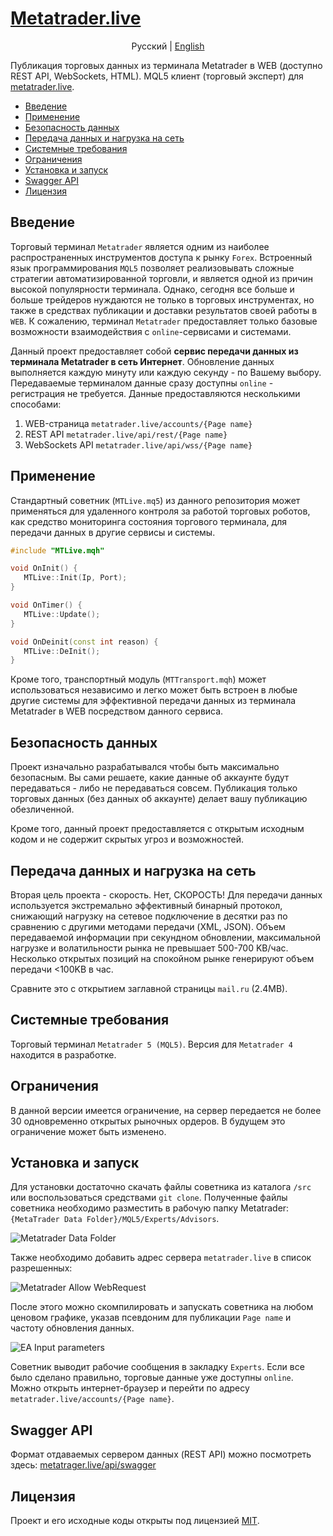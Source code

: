 # [Metatrader.live](https://metatrader.live)

<p align="center">
  <span>Pусский</span> |
  <a href="https://github.com/brajine/metatrader-live/blob/master/README.md">English</a>
</p>

Публикация торговых данных из терминала Metatrader в WEB (доступно REST API, WebSockets, HTML). MQL5 клиент (торговый эксперт) для [metatrader.live](https://metatrader.live).

- [Введение](/lang/README_ru.md#введение)
- [Применение](/lang/README_ru.md#применение)
- [Безопасность данных](/lang/README_ru.md#безопасность-данных)
- [Передача данных и нагрузка на сеть](/lang/README_ru.md#передача-данных-и-нагрузка-на-сеть)
- [Системные требования](/lang/README_ru.md#системные-требования)
- [Ограничения](/lang/README_ru.md#ограничения)
- [Установка и запуск](/lang/README_ru.md#установка-и-запуск)
- [Swagger API](/lang/README_ru.md#swagger-api)
- [Лицензия](/lang/README_ru.md#лицензия)

## Введение
Торговый терминал `Metatrader` является одним из наиболее распространенных инструментов доступа к рынку `Forex`. Встроенный язык программирования `MQL5` позволяет реализовывать сложные стратегии автоматизированной торговли, и является одной из причин высокой популярности терминала. Однако, сегодня все больше и больше трейдеров нуждаются не только в торговых инструментах, но также в средствах публикации и доставки результатов своей работы в `WEB`. К сожалению, терминал `Metatrader` предоставляет только базовые возможности взаимодействия с `online`-сервисами и системами.

Данный проект предоставляет собой **сервис передачи данных из терминала Metatrader в сеть Интернет**. Обновление данных выполняется каждую минуту или каждую секунду - по Вашему выбору. Передаваемые терминалом данные сразу доступны `online` - регистрация не требуется. Данные предоставляются несколькими способами:
1. WEB-страница `metatrader.live/accounts/{Page name}`
2. REST API `metatrader.live/api/rest/{Page name}`
3. WebSockets API `metatrader.live/api/wss/{Page name}`

## Применение
Стандартный советник (`MTLive.mq5`) из данного репозитория может применяться для удаленного контроля за работой торговых роботов, как средство мониторинга состояния торгового терминала, для передачи данных в другие сервисы и системы.

```cpp
#include "MTLive.mqh"

void OnInit() {
   MTLive::Init(Ip, Port);
}

void OnTimer() {
   MTLive::Update();
}

void OnDeinit(const int reason) {
   MTLive::DeInit();
}
```

Кроме того, транспортный модуль (`MTTransport.mqh`) может использоваться независимо и легко может быть встроен в любые другие системы для эффективной передачи данных из терминала Metatrader в WEB посредством данного сервиса.

## Безопасность данных
Проект изначально разрабатывался чтобы быть максимально безопасным. Вы сами решаете, какие данные об аккаунте будут передаваться - либо не передаваться совсем. Публикация только торговых данных (без данных об аккаунте) делает вашу публикацию обезличенной.

Кроме того, данный проект предоставляется с открытым исходным кодом и не содержит скрытых угроз и возможностей.

## Передача данных и нагрузка на сеть
Вторая цель проекта - скорость. Нет, СКОРОСТЬ! Для передачи данных используется экстремально эффективный бинарный протокол, снижающий нагрузку на сетевое подключение в десятки раз по сравнению с другими методами передачи (XML, JSON). Объем передаваемой информации при секундном обновлении, максимальной нагрузке и волатильности рынка не превышает 500-700 KB/час. Несколько открытых позиций на спокойном рынке генерируют объем передачи <100KB в час.

Сравните это с открытием заглавной страницы `mail.ru` (2.4MB).

## Системные требования
Торговый терминал `Metatrader 5 (MQL5)`. Версия для `Metatrader 4` находится в разработке.

## Ограничения
В данной версии имеется ограничение, на cервер передается не более 30 одновременно открытых рыночных ордеров. В будущем это ограничение может быть изменено.

## Установка и запуск
Для установки достаточно скачать файлы советника из каталога `/src` или воспользоваться средствами `git clone`. Полученные файлы советника необходимо разместить в рабочую папку Metatrader: `{MetaTrader Data Folder}/MQL5/Experts/Advisors`. 

![Metatrader Data Folder](/img/data-folder.png "Metatrader Data Folder")

Также необходимо добавить адрес сервера `metatrader.live` в список разрешенных:

![Metatrader Allow WebRequest](/img/allow-web-request.png "Metatrader Allow WebRequest")

После этого можно скомпилировать и запускать советника на любом ценовом графике, указав псевдоним для публикации `Page name` и частоту обновления данных.

![EA Input parameters](/img/input-parameters.png "EA Input parameters")

Советник выводит рабочие сообщения в закладку `Experts`.
Если все было сделано правильно, торговые данные уже доступны `online`. Можно открыть интернет-браузер и перейти по адресу `metatrader.live/accounts/{Page name}`.

## Swagger API
Формат отдаваемых сервером данных (REST API) можно посмотреть здесь: [metatrager.live/api/swagger](https://metatrader.live/api/swagger)

## Лицензия
Проект и его исходные коды открыты под лицензией [MIT](/LICENSE).